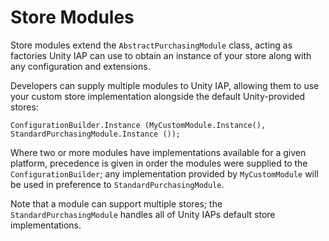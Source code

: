 Store Modules
=============

Store modules extend the ``AbstractPurchasingModule`` class, acting as factories Unity IAP can use to obtain an instance of your store along with any configuration and extensions.

Developers can supply multiple modules to Unity IAP, allowing them to use your custom store implementation alongside the default Unity-provided stores:

````
ConfigurationBuilder.Instance (MyCustomModule.Instance(), StandardPurchasingModule.Instance ());
````

Where two or more modules have implementations available for a given platform, precedence is given in order the modules were supplied to the ``ConfigurationBuilder``; any implementation provided by ``MyCustomModule`` will be used in preference to ``StandardPurchasingModule``.

Note that a module can support multiple stores; the ``StandardPurchasingModule`` handles all of Unity IAPs default store implementations.

